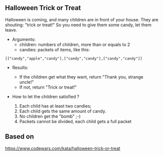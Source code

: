 Halloween Trick or Treat
------------------------

Halloween is coming, and many children are in front of your house. They are shouting: "trick or treat!" So you need to give them some candy, let them leave.

- Arguments:
  - children: numbers of children, more than or equals to 2
  - candies: packets of items, like this:
```
[["candy","apple","candy"],["candy","candy"],["candy","candy"]]
```
- Results:
  - If the children get what they want, return "Thank you, strange uncle!"
  - If not, return "Trick or treat!"

- How to let the children satisfied ?
  1. Each child has at least two candies;
  2. Each child gets the same amount of candy.
  3. No children get the "bomb" ;-)
  4. Packets cannot be divided, each child gets a full packet

Based on
---------
https://www.codewars.com/kata/halloween-trick-or-treat

